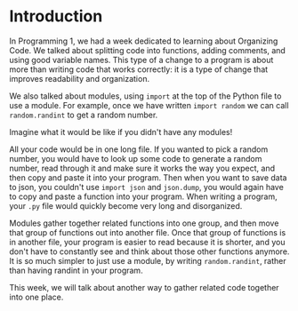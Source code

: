 # Introduction

In Programming 1, we had a week dedicated to learning about Organizing Code. We talked about splitting code into functions, adding comments, and using good variable names. This type of a change to a program is about more than writing code that works correctly: it is a type of change that improves readability and organization. 

We also talked about modules, using `import` at the top of the Python file to use a module. For example, once we have written `import random` we can call `random.randint` to get a random number.

Imagine what it would be like if you didn't have any modules!

All your code would be in one long file. If you wanted to pick a random number, you would have to look up some code to generate a random number, read through it and make sure it works the way you expect, and then copy and paste it into your program. Then when you want to save data to json, you couldn't use `import json` and `json.dump`, you would again have to copy and paste a function into your program. When writing a program, your `.py` file would quickly become very long and disorganized.

Modules gather together related functions into one group, and then move that group of functions out into another file. Once that group of functions is in another file, your program is easier to read because it is shorter, and you don't have to constantly see and think about those other functions anymore. It is so much simpler to just use a module, by writing `random.randint`, rather than having randint in your program.

This week, we will talk about another way to gather related code together into one place.
